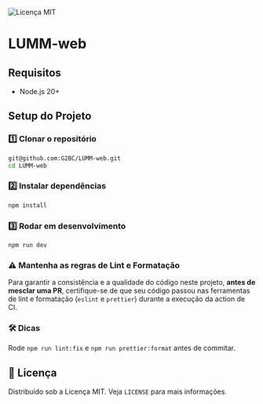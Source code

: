 ![Licença MIT](https://img.shields.io/badge/Licença-MIT-yellow.svg)

# LUMM-web

## Requisitos

- Node.js 20+

## Setup do Projeto

### 1️⃣ Clonar o repositório

```bash
git@github.com:G2BC/LUMM-web.git
cd LUMM-web
```

### 2️⃣ Instalar dependências

```bash
npm install
```

### 3️⃣ Rodar em desenvolvimento

```bash
npm run dev
```

### ⚠️ Mantenha as regras de Lint e Formatação

Para garantir a consistência e a qualidade do código neste projeto, **antes de mesclar uma PR**, certifique-se de que seu código passou nas ferramentas de lint e formatação (`eslint` e `prettier`) durante a execução da action de CI.

### 🛠️ Dicas

Rode `npm run lint:fix` e `npm run prettier:format` antes de commitar.

## 📄 Licença

Distribuído sob a Licença MIT. Veja `LICENSE` para mais informações.
